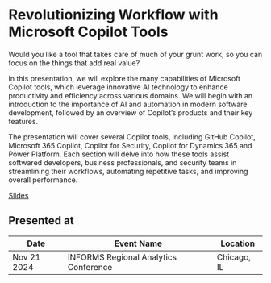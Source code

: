 # Revolutionizing Workflow with Microsoft Copilot Tools

Would you like a tool that takes care of much of your grunt work, so you can focus on the things that add real value?

In this presentation, we will explore the many capabilities of Microsoft Copilot tools, which leverage innovative AI technology to enhance productivity and efficiency across various domains. We will begin with an introduction to the importance of AI and automation in modern software development, followed by an overview of Copilot’s products and their key features.

The presentation will cover several Copilot tools, including GitHub Copilot, Microsoft 365 Copilot, Copilot for Security, Copilot for Dynamics 365 and Power Platform. Each section will delve into how these tools assist softwared developers, business professionals, and security teams in streamlining their workflows, automating repetitive tasks, and improving overall performance.

[Slides](https://1drv.ms/p/s!AsEkrMBA7Ehw14wRtmjdDEUnXxM8mw?e=q2u4pI)

## Presented at

| Date        | Event Name                                                    | Location    |
| ----------- | ------------------------------------------------------------- | ----------- |
| Nov 21 2024 | INFORMS Regional Analytics Conference | Chicago, IL
